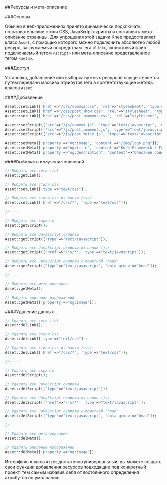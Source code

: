 
##Ресурсы и мета-описание

###Основы

Обычно в веб-приложениях принято динамически подключать пользовательские стили CSS, JavaScript скрипты и составлять мета-описание страницы.
Для упрощения этой задачи Knee предоставляет класс `Asset`, с помощью которого можно подключить абсолютно любой ресурс, загружаемый посредствам тега `<link>`, скриптовый файл подключаемый тегом `<script>` или мета-описание представленное тегом `<meta>`.

###Доступ

Установка, добавление или выборка нужных ресурсов осуществляется путем передачи массива атрибутов тега в соответствующие методы класса `Asset`.

####Добавление

```php
Asset::setLink(['href'=>"/css/common.css", 'rel'=>"stylesheet", 'type'=>"text/css", 'media'=>"all"]);
Asset::setLink(['href'=>"/css/post_show.css", 'rel'=>"stylesheet", 'type'=>"text/css", 'media'=>"all"]);
Asset::setLink(['href'=>"/css/post_comment.css", 'rel'=>"stylesheet", 'type'=>"text/css", 'media'=>"all"]);

Asset::setScript(['src'=>"/js/common.js", 'type'=>"text/javascript", 'data-group'=>"head"]);
Asset::setScript(['src'=>"/js/post_comment.js", 'type'=>"text/javascript", 'data-group'=>"head"]);
Asset::setScript(['src'=>"/js/post_voice.js", 'type'=>"text/javascript", 'data-group'=>"head"]);

Asset::setMeta(['property'=>"og:image", 'content'=>"/img/logo.png"]);
Asset::setMeta(['property'=>"og:title", 'content'=>"Knee Framework / Главная страница"]);
Asset::setMeta(['property'=>"og:description", 'content'=>"Описание содержания страницы"]);
```

####Выборка и получение значений

```php
// Выбрать все теги link
Asset::getLink();

// Выбрать все стили css
Asset::setLink(['type'=>"text/css"]);

// Выбрать все стили css из папки /css/
Asset::setLink(['href'=>"/css/*", 'type'=>"text/css"]);

//-----

// Выбрать все скрипты
Asset::getScript();

// Выбрать все JavaScript скрипты
Asset::getScript(['type'=>"text/javascript"]);

// Выбрать все JavaScript скрипты из папки /js/
Asset::getScript(['href'=>"/js/*", 'type'=>"text/javascript"]);

// Выбрать все JavaScript скрипты с пометкой "head"
Asset::getScript(['type'=>"text/javascript", 'data-group'=>"head"]);

//-----

// Выбрать все мета-описание
Asset::getMeta();

// Выбрать описание изображений
Asset::getMeta(['property'=>"og:image"]);
```

####Удаление данных

```php
// Удалить все теги link
Asset::delLink();

// Удалить все стили css
Asset::delLink(['type'=>"text/css"]);

// Удалить все стили css из папки /css/
Asset::delLink(['href'=>"/css/*", 'type'=>"text/css"]);

//-----

// Удалить все скрипты
Asset::delScript();

// Удалить все JavaScript скрипты
Asset::delScript(['type'=>"text/javascript"]);

// Удалить все JavaScript скрипты из папки /js/
Asset::delScript(['href'=>"/js/*", 'type'=>"text/javascript"]);

// Удалить все JavaScript скрипты с пометкой "head"
Asset::delScript(['type'=>"text/javascript", 'data-group'=>"head"]);

//-----

// Удалить все мета-описание
Asset::delMeta();

// Удалить описание изображений
Asset::delMeta(['property'=>"og:image"]);
```

Интерфейс класса `Asset` достаточно универсальный, вы можете создать свои функции добавления ресурсов подходящие под конкретный проект, тем самым избавив себя от постоянного определения атрибутов по умолчанию.
